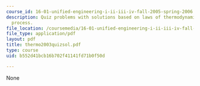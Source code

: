 ```yaml
---
course_id: 16-01-unified-engineering-i-ii-iii-iv-fall-2005-spring-2006
description: Quiz problems with solutions based on laws of thermodynamics,enthalpy
  process.
file_location: /coursemedia/16-01-unified-engineering-i-ii-iii-iv-fall-2005-spring-2006/b552d41bcb16b702f41141fd71b0f50d_thermo2003quizsol.pdf
file_type: application/pdf
layout: pdf
title: thermo2003quizsol.pdf
type: course
uid: b552d41bcb16b702f41141fd71b0f50d

---
```

None